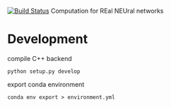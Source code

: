 [![Build Status](https://travis-ci.org/jingpengw/reneu.svg?branch=master)](https://travis-ci.org/jingpengw/reneu)
Computation for REal NEUral networks

# Development

compile C++ backend

    python setup.py develop

export conda environment

    conda env export > environment.yml

